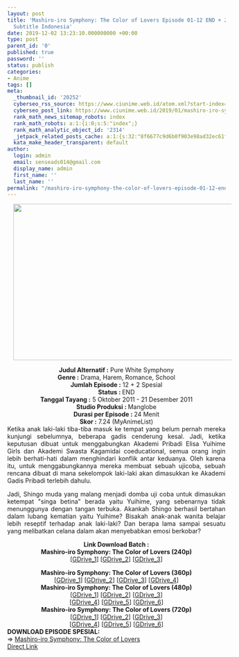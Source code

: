```yaml
---
layout: post
title: 'Mashiro-iro Symphony: The Color of Lovers Episode 01-12 END + 2 Spesial [Batch]
  Subtitle Indonesia'
date: 2019-12-02 13:23:10.000000000 +00:00
type: post
parent_id: '0'
published: true
password: ''
status: publish
categories:
- Anime
tags: []
meta:
  _thumbnail_id: '20252'
  cyberseo_rss_source: https://www.ciunime.web.id/atom.xml?start-index=1351&max-results=150
  cyberseo_post_link: https://www.ciunime.web.id/2019/01/mashiro-iro-symphony-color-of-lovers.html
  rank_math_news_sitemap_robots: index
  rank_math_robots: a:1:{i:0;s:5:"index";}
  rank_math_analytic_object_id: '2314'
  _jetpack_related_posts_cache: a:1:{s:32:"8f6677c9d6b0f903e98ad32ec61f8deb";a:2:{s:7:"expires";i:1654638740;s:7:"payload";a:0:{}}}
  kata_make_header_transparent: default
author:
  login: admin
  email: senseads014@gmail.com
  display_name: admin
  first_name: ''
  last_name: ''
permalink: "/mashiro-iro-symphony-the-color-of-lovers-episode-01-12-end-2-spesial-batch-subtitle-indonesia/"
---
```

<div class="separator" style="clear: both; text-align: center;"><a href="https://1.bp.blogspot.com/-UvE_ppWTptE/XDeC1C5lt9I/AAAAAAAAG_E/zs8dCuwipl8HyenYotdafMK6-Vo3CMIqQCLcBGAs/s1600/Mashiro-iro%2BSymphony%2B-%2BThe%2BColor%2Bof%2BLovers.jpg" imageanchor="1" style="margin-left: 1em; margin-right: 1em;"><img border="0" data-original-height="720" data-original-width="1280" height="360" src="{{ site.baseurl }}/assets/2019/12/Mashiro-iro%2BSymphony%2B-%2BThe%2BColor%2Bof%2BLovers.jpg" width="640" /></a></div>
<p>
<div style="text-align: center;"><b>Judul Alternatif :</b> Pure White Symphony</div>
<div style="text-align: center;"><b><b>Genre :</b></b> Drama, Harem, Romance, School</div>
<div style="text-align: center;"><b>Jumlah Episode :</b> 12 + 2 Spesial<br /><b>Status :&nbsp;</b>END<br /><b>Tanggal Tayang :</b> 5 Oktober 2011 - 21 Desember 2011<br /><b>Studio Produksi : </b>Manglobe<br /><b>Durasi per Episode :&nbsp;</b>24 Menit</div>
<div style="text-align: center;"><b>Skor :</b> 7.24 (MyAnimeList)</div>
<div style="text-align: justify;"></div>
<div style="text-align: justify;">Ketika anak laki-laki tiba-tiba masuk ke tempat yang belum pernah mereka kunjungi sebelumnya, beberapa gadis cenderung kesal. Jadi, ketika keputusan dibuat untuk menggabungkan Akademi Pribadi Elisa Yuihime Girls dan Akademi Swasta Kagamidai coeducational, semua orang ingin lebih berhati-hati dalam menghindari konflik antar keduanya. Oleh karena itu, untuk menggabungkannya mereka membuat sebuah ujicoba, sebuah rencana dibuat di mana sekelompok laki-laki akan dimasukkan ke Akademi Gadis Pribadi terlebih dahulu.</p>
<p>Jadi, Shingo muda yang malang menjadi domba uji coba untuk dimasukan ketempat "singa betina" berada yaitu Yuihime, yang sebenarnya tidak menunggunya dengan tangan terbuka. Akankah Shingo berhasil bertahan dalam lubang kematian yaitu Yuihime? Bisakah anak-anak wanita belajar lebih reseptif terhadap anak laki-laki? Dan berapa lama sampai sesuatu yang melibatkan celana dalam akan menyebabkan emosi berkobar?</p></div>
<div style="text-align: justify;"></div>
<div style="text-align: justify;"></div>
<div style="text-align: center;"><b>Link Download Batch :</b></div>
<div style="text-align: center;">
<div style="text-align: center;"><b>Mashiro-iro Symphony: The Color of Lovers (240p)</b></div>
<div style="text-align: center;">[<a href="https://drive.google.com/uc?export=download&amp;id=1Hymxb7tzg8r7pxVa4prKO7zjwEDTwenc" target="_blank" rel="noopener">GDrive_1</a>] [<a href="https://drive.google.com/uc?export=download&amp;id=1zjZShi1otEKEkbKqBAIWvjpgwlMlacAr" target="_blank" rel="noopener">GDrive_2</a>] [<a href="https://drive.google.com/uc?export=download&amp;id=1L-bFKgIVBapPlYvRETnjKTIVElKtbT3r" target="_blank" rel="noopener">GDrive_3</a>]</div>
<p></div>
<div style="text-align: center;"><b>Mashiro-iro Symphony: The Color of Lovers (360p)</b></div>
<div style="text-align: center;">[<a href="https://drive.google.com/uc?export=download&amp;id=1CoiIwGiPj3hPChwHfP9nNHFqOseum-v5" target="_blank" rel="noopener">GDrive_1</a>] [<a href="https://drive.google.com/uc?export=download&amp;id=14OKiku5XkniCOwJ4WmVV2pWO3Oi9V69b" target="_blank" rel="noopener">GDrive_2</a>] [<a href="https://drive.google.com/uc?export=download&amp;id=1haUzt9M2kYByAWMiiWXRBkAN15bB4m-8" target="_blank" rel="noopener">GDrive_3</a>] [<a href="https://drive.google.com/uc?id=14SspH86j-bnt582Qh6VJOpSHOEDrvsFz" target="_blank" rel="noopener">GDrive_4</a>]</div>
<div style="text-align: center;"></div>
<div style="text-align: center;"><b>Mashiro-iro Symphony: The Color of Lovers (480p)</b><br />[<a href="https://drive.google.com/uc?export=download&amp;id=1IACvhaSg18izIev3zT9ONFVhuYGDyhfc" target="_blank" rel="noopener">GDrive_1</a>] [<a href="https://drive.google.com/uc?export=download&amp;id=1kDB0uggSwhaC7qyB-eiDFonw7Ee-XY3i" target="_blank" rel="noopener">GDrive_2</a>] [<a href="https://drive.google.com/uc?export=download&amp;id=1NP3_v-4WNLIsDJ6mliFrihTBidRRb1Jx" target="_blank" rel="noopener">GDrive_3</a>]<br />[<a href="https://drive.google.com/uc?export=download&amp;id=1pIcLWmbkEC2ZxgxbOqDTxiHFgzAVNCnH" target="_blank" rel="noopener">GDrive_4</a>] [<a href="https://drive.google.com/uc?export=download&amp;id=13XF6oqi4MreBJO8t6IRQddzwaGVZ6M6_" target="_blank" rel="noopener">GDrive_5</a>] [<a href="https://drive.google.com/uc?id=13Ex50kIgHGULUJRrTDP7X2_Z7axRLcsn" target="_blank" rel="noopener">GDrive_6</a>]</div>
<div style="text-align: center;"><b>Mashiro-iro Symphony: The Color of Lovers (720p)</b><br />[<a href="https://drive.google.com/uc?export=download&amp;id=15DkG9V6ndTlR7ssEltBtrYzjBoX84hqJ" target="_blank" rel="noopener">GDrive_1</a>] [<a href="https://drive.google.com/uc?export=download&amp;id=1UOMSKX3O47ZGKeIfmox0bgqH4YNY2hrJ" target="_blank" rel="noopener">GDrive_2</a>] [<a href="https://drive.google.com/uc?export=download&amp;id=1fE9Mr55hNnOLB-XsJeIznz7sd-rCRoRo" target="_blank" rel="noopener">GDrive_3</a>]<br />[<a href="https://drive.google.com/uc?export=download&amp;id=1RiJoyDi6o32dD--xhywxHTKSCf5QTgis" target="_blank" rel="noopener">GDrive_4</a>] [<a href="https://drive.google.com/uc?export=download&amp;id=1X4Ldx_yrFHnCer1c2_cTC3ReFzJ1XTtv" target="_blank" rel="noopener">GDrive_5</a>] [<a href="https://drive.google.com/uc?id=1rg18xK2qVmgeYdP6fOziP-EIVl6eKOvG" target="_blank" rel="noopener">GDrive_6</a>]
<div style="text-align: left;"></div>
<div style="text-align: left;"></div>
<div style="text-align: left;"><b>DOWNLOAD EPISODE SPESIAL:</b></div>
<div style="text-align: left;"></div>
<div style="text-align: left;">=&gt;&nbsp;<a href="https://www.ciunime.web.id/2019/12/mashiro-iro-symphony-color-of-lovers.html" target="_blank" rel="noopener">Mashiro-iro Symphony: The Color of Lovers</a></div>
<div style="text-align: left;"></div>
</div>
<link rel="stylesheet" href="https://cdnjs.cloudflare.com/ajax/libs/font-awesome/4.7.0/css/font-awesome.min.css" />
<div class="divbtn"> <a href="https://handymansurrender.com/fihup8buzv?key=94550f7ce39444073321dde3b8782f97" class="btn"><i class="fa fa-download"></i> Direct Link</a> </div>
